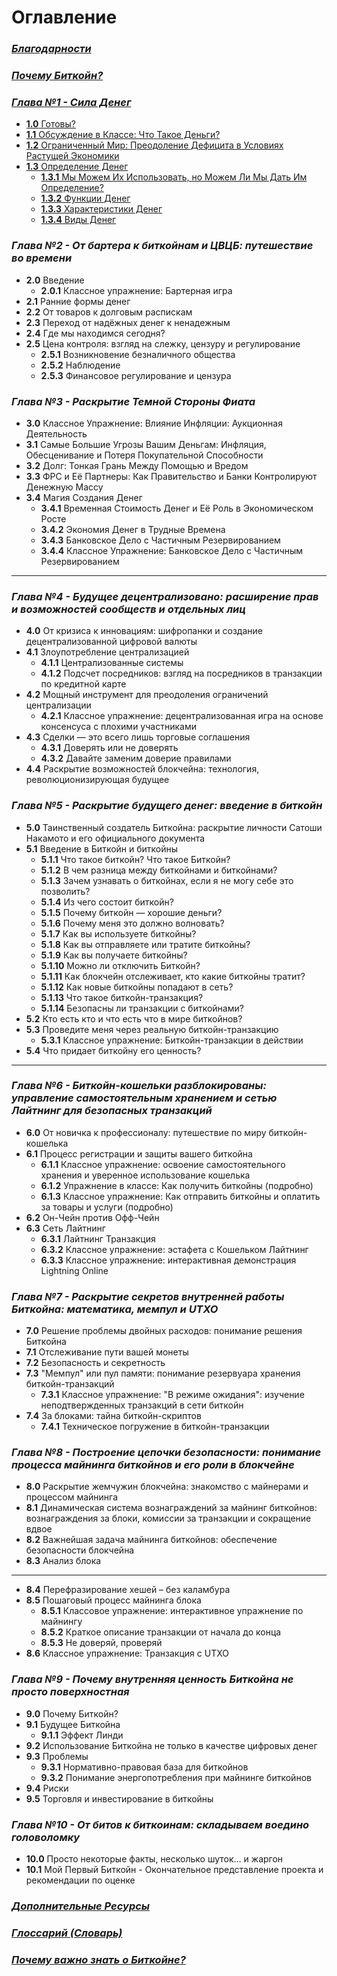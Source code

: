 # Оглавление    

### _[Благодарности](https://github.com/BabaevDaniel/Bitcoin-Diploma-Russian-Version/blob/main/Translated-text/10.Cover-and-Acknowledgments.md#%D0%B1%D0%BB%D0%B0%D0%B3%D0%BE%D0%B4%D0%B0%D1%80%D0%BD%D0%BE%D1%81%D1%82%D0%B8)_    
    
### _[Почему Биткойн?](https://github.com/BabaevDaniel/Bitcoin-Diploma-Russian-Version/blob/main/Translated-text/12.Why-Bitcoin%3F.md#%D0%BF%D0%BE%D1%87%D0%B5%D0%BC%D1%83-%D0%B1%D0%B8%D1%82%D0%BA%D0%BE%D0%B9%D0%BD)_    
    
### _[Глава №1 - Сила Денег](https://github.com/BabaevDaniel/Bitcoin-Diploma-Russian-Version/blob/main/Translated-text/13.Chapter-1.md#%D0%B3%D0%BB%D0%B0%D0%B2%D0%B0-1)_    
- [**1.0** Готовы?](https://github.com/BabaevDaniel/Bitcoin-Diploma-Russian-Version/blob/main/Translated-text/13.Chapter-1.md#10-%D0%B3%D0%BE%D1%82%D0%BE%D0%B2%D1%8B)    
- [**1.1** Обсуждение в Классе: Что Такое Деньги?](https://github.com/BabaevDaniel/Bitcoin-Diploma-Russian-Version/blob/main/Translated-text/13.Chapter-1.md#11-%D0%BE%D0%B1%D1%81%D1%83%D0%B6%D0%B4%D0%B5%D0%BD%D0%B8%D0%B5-%D0%B2-%D0%BA%D0%BB%D0%B0%D1%81%D1%81%D0%B5-%D1%87%D1%82%D0%BE-%D1%82%D0%B0%D0%BA%D0%BE%D0%B5-%D0%B4%D0%B5%D0%BD%D1%8C%D0%B3%D0%B8)    
- [**1.2** Ограниченный Мир: Преодоление Дефицита в Условиях Растущей Экономики](https://github.com/BabaevDaniel/Bitcoin-Diploma-Russian-Version/blob/main/Translated-text/13.Chapter-1.md#12-%D0%BE%D0%B3%D1%80%D0%B0%D0%BD%D0%B8%D1%87%D0%B5%D0%BD%D0%BD%D1%8B%D0%B9-%D0%BC%D0%B8%D1%80-%D0%BF%D1%80%D0%B5%D0%BE%D0%B4%D0%BE%D0%BB%D0%B5%D0%BD%D0%B8%D0%B5-%D0%B4%D0%B5%D1%84%D0%B8%D1%86%D0%B8%D1%82%D0%B0-%D0%B2-%D1%83%D1%81%D0%BB%D0%BE%D0%B2%D0%B8%D1%8F%D1%85-%D1%80%D0%B0%D1%81%D1%82%D1%83%D1%89%D0%B5%D0%B9-%D1%8D%D0%BA%D0%BE%D0%BD%D0%BE%D0%BC%D0%B8%D0%BA%D0%B8)    
- [**1.3** Определение Денег](https://github.com/BabaevDaniel/Bitcoin-Diploma-Russian-Version/blob/main/Translated-text/13.Chapter-1.md#13-%D0%BE%D0%BF%D1%80%D0%B5%D0%B4%D0%B5%D0%BB%D0%B5%D0%BD%D0%B8%D0%B5-%D0%B4%D0%B5%D0%BD%D0%B5%D0%B3)    
    - [**1.3.1** Мы Можем Их Использовать, но Можем Ли Мы Дать Им Определение?](https://github.com/BabaevDaniel/Bitcoin-Diploma-Russian-Version/blob/main/Translated-text/13.Chapter-1.md#131-%D0%BC%D1%8B-%D0%BC%D0%BE%D0%B6%D0%B5%D0%BC-%D0%B8%D1%85-%D0%B8%D1%81%D0%BF%D0%BE%D0%BB%D1%8C%D0%B7%D0%BE%D0%B2%D0%B0%D1%82%D1%8C-%D0%BD%D0%BE-%D0%BC%D0%BE%D0%B6%D0%B5%D0%BC-%D0%BB%D0%B8-%D0%BC%D1%8B-%D0%B4%D0%B0%D1%82%D1%8C-%D0%B8%D0%BC-%D0%BE%D0%BF%D1%80%D0%B5%D0%B4%D0%B5%D0%BB%D0%B5%D0%BD%D0%B8%D0%B5)    
    - [**1.3.2** Функции Денег](https://github.com/BabaevDaniel/Bitcoin-Diploma-Russian-Version/blob/main/Translated-text/13.Chapter-1.md#132-%D1%84%D1%83%D0%BD%D0%BA%D1%86%D0%B8%D0%B8-%D0%B4%D0%B5%D0%BD%D0%B5%D0%B3)    
    - [**1.3.3** Характеристики Денег](https://github.com/BabaevDaniel/Bitcoin-Diploma-Russian-Version/blob/main/Translated-text/13.Chapter-1.md#133-%D1%85%D0%B0%D1%80%D0%B0%D0%BA%D1%82%D0%B5%D1%80%D0%B8%D1%81%D1%82%D0%B8%D0%BA%D0%B8-%D0%B4%D0%B5%D0%BD%D0%B5%D0%B3)    
    - [**1.3.4** Виды Денег](https://github.com/BabaevDaniel/Bitcoin-Diploma-Russian-Version/blob/main/Translated-text/13.Chapter-1.md#134-%D0%B2%D0%B8%D0%B4%D1%8B-%D0%B4%D0%B5%D0%BD%D0%B5%D0%B3)    


### _Глава №2 - От бартера к биткойнам и ЦВЦБ: путешествие во времени_      

- **2.0** Введение       
    - **2.0.1** Классное упражнение: Бартерная игра         
- **2.1** Ранние формы денег       
- **2.2** От товаров к долговым распискам       
- **2.3** Переход от надёжных денег к ненадежным      
- **2.4** Где мы находимся сегодня?          
- **2.5** Цена контроля: взгляд на слежку, цензуру и регулирование        
    - **2.5.1** Возникновение безналичного общества         
    - **2.5.2** Наблюдение         
    - **2.5.3** Финансовое регулирование и цензура         


### _Глава №3 - Раскрытие Темной Стороны Фиата_    

- **3.0** Классное Упражнение: Влияние Инфляции: Аукционная Деятельность      
- **3.1** Самые Большие Угрозы Вашим Деньгам: Инфляция, Обесценивание и Потеря Покупательной Способности     
- **3.2** Долг: Тонкая Грань Между Помощью и Вредом     
- **3.3** ФРС и Её Партнеры: Как Правительство и Банки Контролируют Денежную Массу     
- **3.4** Магия Создания Денег     
    - **3.4.1** Временная Стоимость Денег и Её Роль в Экономическом Росте     
    - **3.4.2** Экономия Денег в Трудные Времена     
    - **3.4.3** Банковское Дело с Частичным Резервированием     
    - **3.4.4** Классное Упражнение: Банковское Дело с Частичным Резервированием     
      
_________________________________________________________________________________________________________
    
### _Глава №4 - Будущее децентрализовано: расширение прав и возможностей сообществ и отдельных лиц_    

- **4.0** От кризиса к инновациям: шифропанки и создание децентрализованной цифровой валюты    
- **4.1** Злоупотребление централизацией    
    - **4.1.1** Централизованные системы    
    - **4.1.2** Подсчет посредников: взгляд на посредников в транзакции по кредитной карте
- **4.2** Мощный инструмент для преодоления ограничений централизации    
    - **4.2.1** Классное упражнение: децентрализованная игра на основе консенсуса с плохими участниками    
- **4.3** Сделки — это всего лишь торговые соглашения    
    - **4.3.1** Доверять или не доверять    
    - **4.3.2** Давайте заменим доверие правилами    
- **4.4** Раскрытие возможностей блокчейна: технология, революционизирующая будущее    


### _Глава №5 - Раскрытие будущего денег: введение в биткойн_

- **5.0** Таинственный создатель Биткойна: раскрытие личности Сатоши Накамото и его официального документа    
- **5.1** Введение в Биткойн и биткойны    
    - **5.1.1** Что такое биткойн? Что такое Биткойн?    
    - **5.1.2** В чем разница между биткойнами и биткойнами?     
    - **5.1.3** Зачем узнавать о биткойнах, если я не могу себе это позволить?    
    - **5.1.4** Из чего состоит биткойн?    
    - **5.1.5** Почему биткойн — хорошие деньги?    
    - **5.1.6** Почему меня это должно волновать?    
    - **5.1.7** Как вы используете биткойны?    
    - **5.1.8** Как вы отправляете или тратите биткойны?    
    - **5.1.9** Как вы получаете биткойны?    
    - **5.1.10** Можно ли отключить Биткойн?    
    - **5.1.11** Как блокчейн отслеживает, кто какие биткойны тратит?    
    - **5.1.12** Как новые биткойны попадают в сеть?    
    - **5.1.13** Что такое биткойн-транзакция?    
    - **5.1.14** Безопасны ли транзакции с биткойнами?    
- **5.2** Кто есть кто и что есть что в мире биткойнов?    
- **5.3** Проведите меня через реальную биткойн-транзакцию    
    - **5.3.1** Классное упражнение: Биткойн-транзакции в действии    
- **5.4** Что придает биткойну его ценность?    

_________________________________________________________________________________________________________

### _Глава №6 - Биткойн-кошельки разблокированы: управление самостоятельным хранением и сетью Лайтнинг для безопасных транзакций_

- **6.0** От новичка к профессионалу: путешествие по миру биткойн-кошелька    
- **6.1** Процесс регистрации и защиты вашего биткойна    
    - **6.1.1** Классное упражнение: освоение самостоятельного хранения и уверенное использование кошелька    
    - **6.1.2** Упражнение в классе: Как получить биткойны (подробно)    
    - **6.1.3** Классное упражнение: Как отправить биткойны и оплатить за товары и услуги (подробно)    
- **6.2** Он-Чейн против Офф-Чейн    
- **6.3** Сеть Лайтнинг    
    - **6.3.1** Лайтнинг Транзакция    
    - **6.3.2** Классное упражнение: эстафета с Кошельком Лайтнинг    
    - **6.3.3** Классное упражнение: интерактивная демонстрация Lightning Online    


### _Глава №7 - Раскрытие секретов внутренней работы Биткойна: математика, мемпул и UTXO_

- **7.0** Решение проблемы двойных расходов: понимание решения Биткойна    
- **7.1** Отслеживание пути вашей монеты    
- **7.2** Безопасность и секретность    
- **7.3** "Мемпул" или пул памяти: понимание резервуара хранения биткойн-транзакций    
    - **7.3.1** Классное упражнение: "В режиме ожидания": изучение неподтвержденных транзакций в сети биткойн    
- **7.4** За блоками: тайна биткойн-скриптов    
    - **7.4.1** Техническое погружение в биткойн-транзакции    


### _Глава №8 - Построение цепочки безопасности: понимание процесса майнинга биткойнов и его роли в блокчейне_

- **8.0** Раскрытие жемчужин блокчейна: знакомство с майнерами и процессом майнинга
- **8.1** Динамическая система вознаграждений за майнинг биткойнов: вознаграждения за блоки, комиссии за транзакции и сокращение вдвое
- **8.2** Важнейшая задача майнинга биткойнов: обеспечение безопасности блокчейна
- **8.3** Анализ блока

_________________________________________________________________________________________________________

- **8.4** Перефразирование хешей – без каламбура
- **8.5** Пошаговый процесс майнинга блока    
    - **8.5.1** Классовое упражнение: интерактивное упражнение по майнингу    
    - **8.5.2** Краткое описание транзакции от начала до конца    
    - **8.5.3** Не доверяй, проверяй    
- **8.6** Классное упражнение: Транзакция с UTXO    


### _Глава №9 - Почему внутренняя ценность Биткойна не просто поверхностная_

- **9.0** Почему Биткойн?    
- **9.1** Будущее Биткойна    
    - **9.1.1** Эффект Линди    
- **9.2** Использование Биткойна не только в качестве цифровых денег    
- **9.3** Проблемы    
    - **9.3.1** Нормативно-правовая база для биткойнов    
    - **9.3.2** Понимание энергопотребления при майнинге биткойнов    
- **9.4** Риски    
- **9.5** Торговля и инвестирование в биткойны    


### _Глава №10 - От битов к биткоинам: складываем воедино головоломку_    

- **10.0** Просто некоторые факты, несколько шуток… и жаргон    
- **10.1** Мой Первый Биткойн - Окончательное представление проекта и рекомендации по оценке    


### _[Дополнительные Ресурсы](https://github.com/BabaevDaniel/Bitcoin-Diploma-Russian-Version/blob/main/Translated-text/23.Additional-Resources.md#%D0%B4%D0%BE%D0%BF%D0%BE%D0%BB%D0%BD%D0%B8%D1%82%D0%B5%D0%BB%D1%8C%D0%BD%D1%8B%D0%B5-%D1%80%D0%B5%D1%81%D1%83%D1%80%D1%81%D1%8B)_    


### _[Глоссарий (Словарь)](https://github.com/BabaevDaniel/Bitcoin-Diploma-Russian-Version/blob/main/Translated-text/24.Glossary.md#%D0%B3%D0%BB%D0%BE%D1%81%D1%81%D0%B0%D1%80%D0%B8%D0%B9-%D1%81%D0%BB%D0%BE%D0%B2%D0%B0%D1%80%D1%8C)_    
    
    
### _[Почему важно знать о Биткойне?](https://github.com/BabaevDaniel/Bitcoin-Diploma-Russian-Version/blob/main/Translated-text/25.Why-to-learn-about-Bitcoin%3F.md#%D0%BF%D0%BE%D1%87%D0%B5%D0%BC%D1%83-%D0%B2%D0%B0%D0%B6%D0%BD%D0%BE-%D0%B7%D0%BD%D0%B0%D1%82%D1%8C-%D0%BE-%D0%B1%D0%B8%D1%82%D0%BA%D0%BE%D0%B9%D0%BD%D0%B5)_







  



  

